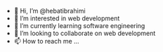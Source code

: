 - 👋 Hi, I’m @hebatibrahimi
- 👀 I’m interested in web development
- 🌱 I’m currently learning software engineering
- 💞️ I’m looking to collaborate on web development
- 📫 How to reach me ...

<!---
hebatibrahimi/hebatibrahimi is a ✨ special ✨ repository because its `README.md` (this file) appears on your GitHub profile.
You can click the Preview link to take a look at your changes.
--->
